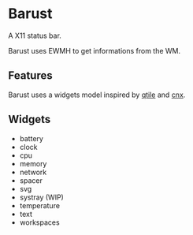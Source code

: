 # Barust

A X11 status bar.

Barust uses EWMH to get informations from the WM.

## Features

Barust uses a widgets model inspired by [qtile](http://www.qtile.org/) and [cnx](https://github.com/mjkillough/cnx).

## Widgets

* battery
* clock
* cpu
* memory
* network
* spacer
* svg
* systray (WIP)
* temperature
* text
* workspaces
